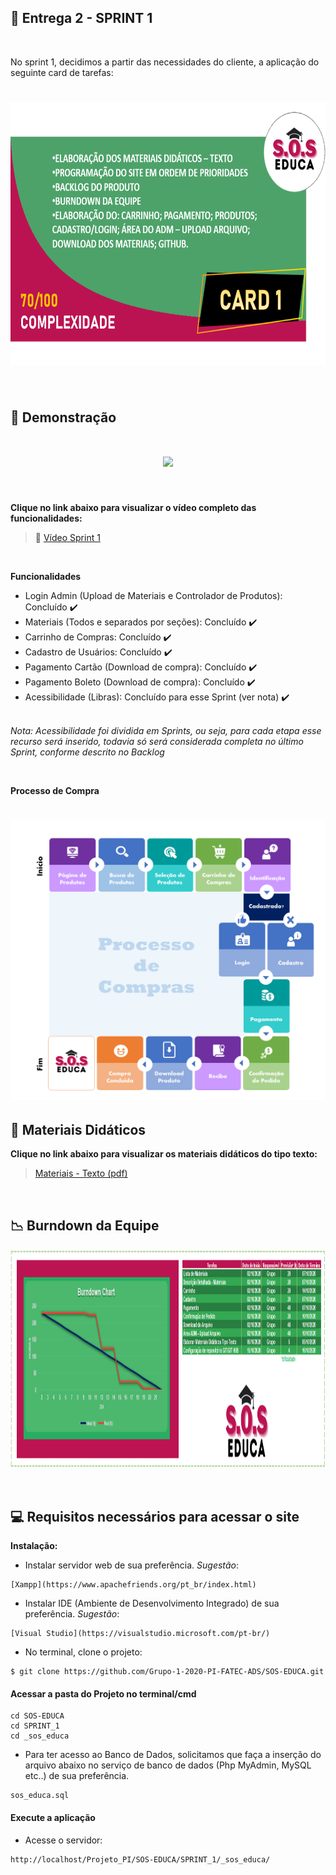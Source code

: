 ## :rocket: Entrega 2 - SPRINT 1

<br>

No sprint 1, decidimos a partir das necessidades do cliente, a aplicação do seguinte card de tarefas:
<h1 align="center"> <img src = "/Imagens Geral/card 1.png" width="710" height="420" /></h1>

<br>

## :mag_right: Demonstração 

<h1 align="center"> <img src = "/Imagens Geral/Entrega_1.gif"/></h1>

<br>

**Clique no link abaixo para visualizar o vídeo completo das funcionalidades:**  
> :movie_camera: [Vídeo Sprint 1](https://www.youtube.com/watch?v=_IczTG48Nj8&feature=youtu.be)

<br>

**Funcionalidades**

 * Login Admin (Upload de Materiais e Controlador de Produtos): Concluído :heavy_check_mark:
 * Materiais (Todos e separados por seções): Concluído :heavy_check_mark:
 * Carrinho de Compras: Concluído :heavy_check_mark:
 * Cadastro de Usuários: Concluído :heavy_check_mark:
 * Pagamento Cartão (Download de compra): Concluído :heavy_check_mark:
 * Pagamento Boleto (Download de compra): Concluído :heavy_check_mark:
 * Acessibilidade (Libras): Concluído para esse Sprint (ver nota) :heavy_check_mark: <br><br>
 
 _Nota: Acessibilidade foi dividida em Sprints, ou seja, para cada etapa esse recurso será inserido, todavia só será considerada completa no último Sprint, conforme descrito no Backlog_
 
<br>

**Processo de Compra**
<h1 align="center"> <img src = "/Imagens Geral/compra.png"/></h1>

## :notebook_with_decorative_cover: Materiais Didáticos

**Clique no link abaixo para visualizar os materiais didáticos do tipo texto:**  
> [Materiais - Texto (pdf)](https://github.com/Grupo-1-2020-PI-FATEC-ADS/SOS-EDUCA/tree/master/Materiais%20Did%C3%A1ticos/1-%20Textos)

<br>

## :chart_with_downwards_trend: Burndown da Equipe

<img src = "/Imagens Geral/burndown_3.png" width="2500" height="350"/></h1>

<br>

## :computer: Requisitos necessários para acessar o site


**Instalação:**


 - Instalar servidor web de sua preferência. _Sugestão_:

 ```
 [Xampp](https://www.apachefriends.org/pt_br/index.html)
 ```

 - Instalar IDE (Ambiente de Desenvolvimento Integrado) de sua preferência. _Sugestão_:

 ```
 [Visual Studio](https://visualstudio.microsoft.com/pt-br/)
 ```

 - No terminal, clone o projeto: 

 ```
 $ git clone https://github.com/Grupo-1-2020-PI-FATEC-ADS/SOS-EDUCA.git
 ```

#### Acessar a pasta do Projeto no terminal/cmd

 ```
 cd SOS-EDUCA
 cd SPRINT_1
 cd _sos_educa
 ```

 - Para ter acesso ao Banco de Dados, solicitamos que faça a inserção do arquivo abaixo no serviço de banco de dados (Php MyAdmin, MySQL etc..) de sua preferência.
 
 ```
 sos_educa.sql
 ```

#### Execute a aplicação

 - Acesse o servidor:

 ```
 http://localhost/Projeto_PI/SOS-EDUCA/SPRINT_1/_sos_educa/
 ```

